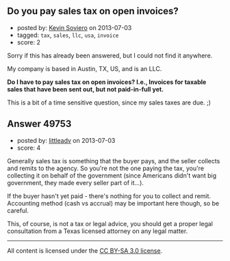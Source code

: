 ## Do you pay sales tax on open invoices?

- posted by: [Kevin Soviero](https://stackexchange.com/users/-1/12409-kevin-soviero) on 2013-07-03
- tagged: `tax`, `sales`, `llc`, `usa`, `invoice`
- score: 2

Sorry if this has already been answered, but I could not find it anywhere.

My company is based in Austin, TX, US, and is an LLC.

**Do I have to pay sales tax on open invoices?  I.e., Invoices for taxable sales that have been sent out, but not paid-in-full yet.**

This is a bit of a time sensitive question, since my sales taxes are due.  ;)


## Answer 49753

- posted by: [littleadv](https://stackexchange.com/users/-1/13808-littleadv) on 2013-07-03
- score: 4

Generally sales tax is something that the buyer pays, and the seller collects and remits to the agency. So you're not the one paying the tax, you're collecting it on behalf of the government (since Americans didn't want big government, they made every seller part of it...).

If the buyer hasn't yet paid - there's nothing for you to collect and remit. Accounting method (cash vs accrual) may be important here though, so be careful.

This, of course, is not a tax or legal advice, you should get a proper legal consultation from a Texas licensed attorney on any legal matter.



---

All content is licensed under the [CC BY-SA 3.0 license](https://creativecommons.org/licenses/by-sa/3.0/).
